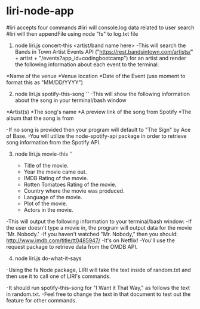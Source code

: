 # liri-node-app

#liri accepts four commands
#liri will console.log data related to user search
#liri will then appendFile using node "fs" to log.txt file

1. node liri.js concert-this <artist/band name here>
  -This will search the Bands in Town Artist Events API ("https://rest.bandsintown.com/artists/" + artist + "/events?app_id=codingbootcamp") for an artist and render the following information about each event to the terminal:


  *Name of the venue
  *Venue location
  *Date of the Event (use moment to format this as "MM/DD/YYYY")


2. node liri.js spotify-this-song '<song name here>'
  -This will show the following information about the song in your terminal/bash window


  *Artist(s)
  *The song's name
  *A preview link of the song from Spotify
  *The album that the song is from


  -If no song is provided then your program will default to "The Sign" by Ace of Base.
  -You will utilize the node-spotify-api package in order to retrieve song information from the Spotify API.
  
  
3. node liri.js movie-this '<movie name here>'
   * Title of the movie.
   * Year the movie came out.
   * IMDB Rating of the movie.
   * Rotten Tomatoes Rating of the movie.
   * Country where the movie was produced.
   * Language of the movie.
   * Plot of the movie.
   * Actors in the movie.

  -This will output the following information to your terminal/bash window:
  -If the user doesn't type a movie in, the program will output data for the movie 'Mr. Nobody.'
  -If you haven't watched "Mr. Nobody," then you should: http://www.imdb.com/title/tt0485947/
  -It's on Netflix!
  -You'll use the request package to retrieve data from the OMDB API.
  
4. node liri.js do-what-it-says

  -Using the fs Node package, LIRI will take the text inside of random.txt and then use it to call one of LIRI's commands.


  -It should run spotify-this-song for "I Want it That Way," as follows the text in random.txt.
  -Feel free to change the text in that document to test out the feature for other commands.
